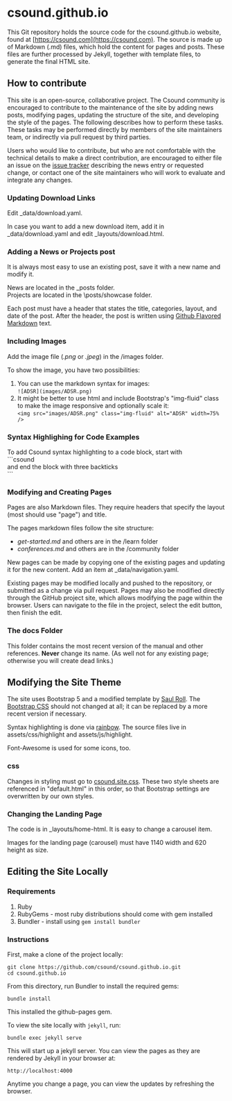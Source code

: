 # csound.github.io

This Git repository holds the source code for the csound.github.io website,
found at [https://csound.com](https://csound.com). The source is made
up of Markdown (.md) files, which hold the content for pages and posts.  These
files are further processed by Jekyll, together with template files, to
generate the final HTML site.  


## How to contribute 

This site is an open-source, collaborative project. The Csound community is
encouraged to contribute to the maintenance of the site by adding news posts,
modifying pages, updating the structure of the site, and developing the style
of the pages. The following describes how to perform these tasks.  These tasks
may be performed directly by members of the site maintainers team, or
indirectly via pull request by third parties. 

Users who would like to contribute, but who are not comfortable with the
technical details to make a direct contribution, are encouraged to either file
an issue on the [issue tracker](http://github.com/csound/csound.github.io/issues) describing the news entry or requested change, or contact one of the site maintainers who will work to evaluate and integrate any changes. 


### Updating Download Links

Edit \_data/download.yaml.

In case you want to add a new download item, add it in \_data/download.yaml and edit \_layouts/download.html.


### Adding a News or Projects post

It is always most easy to use an existing post, save it with a new name and modify it.

News are located in the \_posts folder.  
Projects are located in the \posts/showcase folder.

Each post must have a header that states the title, categories, layout, and date of the post. After the header, the post is written using [Github Flavored Markdown](https://github.github.com/gfm/) text.


### Including Images

Add the image file (*.png* or *.jpeg*) in the /images folder.

To show the image, you have two possibilities:

1. You can use the markdown syntax for images:  
	`![ADSR](images/ADSR.png)`  
2. It might be better to use html and include Bootstrap's "img-fluid" class to make the image responsive and optionally scale it:  
	`<img src="images/ADSR.png" class="img-fluid" alt="ADSR" width=75% />`
	

### Syntax Highlighing for Code Examples

To add Csound syntax highlighting to a code block, start with  
\`\`\`csound  
and end the block with three backticks  
\`\`\`


### Modifying and Creating Pages 

Pages are also Markdown files. They require headers that specify the layout
(most should use "page") and title.

The pages markdown files follow the site structure:  
- *get-started.md* and others are in the /learn folder
- *conferences.md* and others are in the /community folder

New pages can be made by copying one of the existing pages and updating it for
the new content.  Add an item at \_data/navigation.yaml.

Existing pages may be modified locally and pushed to the
repository, or submitted as a change via pull request.  Pages may also be
modified directly through the GitHub project site, which allows modifying the
page within the browser. Users can navigate to the file in the project, select
the edit button, then finish the edit. 


### The docs Folder

This folder contains the most recent version of the manual and other references. **Never** change its name. (As well not for any existing page; otherwise you will create dead links.)



## Modifying the Site Theme 

The site uses Bootstrap 5 and a modified template by [Saul Roll](https://github.com/soulroll/jekyll-bootstrap-5). The [Bootstrap CSS](assets/css/main/bootstrap.css) should not changed at all; it can be replaced by a more recent version if necessary.

Syntax highlighting is done via [rainbow](https://github.com/ccampbell/rainbow).  The source files live in assets/css/highlight and assets/js/highlight.

Font-Awesome is used for some icons, too.


### css

Changes in styling must go to [csound.site.css](assets/css/main/csound-site.css). These two style sheets are referenced in "default.html" in this order, so that Bootstrap settings are overwritten by our own styles.


### Changing the Landing Page

The code is in \_layouts/home-html. It is easy to change a carousel item.

Images for the landing page (carousel) must have 1140 width and 620 height as size.


## Editing the Site Locally 

### Requirements

1. Ruby
2. RubyGems - most ruby distributions should come with gem installed
3. Bundler - install using `gem install bundler`

### Instructions

First, make a clone of the project locally: 

    git clone https://github.com/csound/csound.github.io.git
    cd csound.github.io

From this directory, run Bundler to install the required gems:
    
    bundle install

This installed the github-pages gem.

To view the site locally with `jekyll`, run:

    bundle exec jekyll serve

This will start up a jekyll server. You can view the pages as they are rendered by Jekyll in your browser at:

    http://localhost:4000
    
Anytime you change a page, you can view the updates by refreshing the browser.


